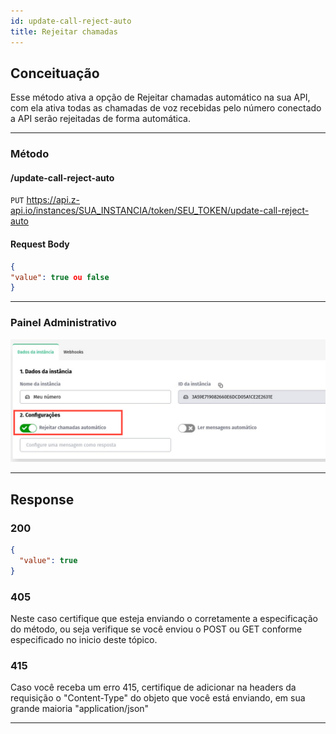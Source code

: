 ```yaml
---
id: update-call-reject-auto
title: Rejeitar chamadas 
---
```


## Conceituação

Esse método ativa a opção de Rejeitar chamadas automático na sua API, com ela ativa todas as chamadas de voz recebidas pelo número conectado a API serão rejeitadas de forma automática.

---
### Método

#### /update-call-reject-auto

`PUT` https://api.z-api.io/instances/SUA_INSTANCIA/token/SEU_TOKEN/update-call-reject-auto


#### Request Body

```json
{
"value": true ou false
}
```

---

### Painel Administrativo

![img](../../img/call-reject.jpeg)

---

## Response

### 200

```json
{
  "value": true
}
```

### 405

Neste caso certifique que esteja enviando o corretamente a especificação do método, ou seja verifique se você enviou o POST ou GET conforme especificado no inicio deste tópico.

### 415

Caso você receba um erro 415, certifique de adicionar na headers da requisição o "Content-Type" do objeto que você está enviando, em sua grande maioria "application/json"

---
